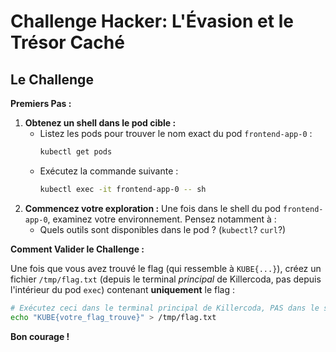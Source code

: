 # Challenge Hacker: L'Évasion et le Trésor Caché

## Le Challenge

**Premiers Pas :**

1.  **Obtenez un shell dans le pod cible :**
    *   Listez les pods pour trouver le nom exact du pod `frontend-app-0` :
        ```bash
        kubectl get pods
        ```
    *   Exécutez la commande suivante :
        ```bash
        kubectl exec -it frontend-app-0 -- sh
        ```
2.  **Commencez votre exploration :** Une fois dans le shell du pod `frontend-app-0`, examinez votre environnement. Pensez notamment à : 
    *   Quels outils sont disponibles dans le pod ? (`kubectl`? `curl`?)

**Comment Valider le Challenge :**

Une fois que vous avez trouvé le flag (qui ressemble à `KUBE{...}`), créez un fichier `/tmp/flag.txt` (depuis le terminal *principal* de Killercoda, pas depuis l'intérieur du pod `exec`) contenant **uniquement** le flag :

```bash
# Exécutez ceci dans le terminal principal de Killercoda, PAS dans le shell du pod exec !
echo "KUBE{votre_flag_trouve}" > /tmp/flag.txt
```

**Bon courage !**